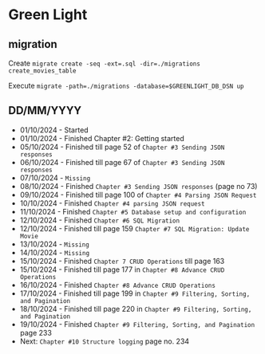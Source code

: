 # Green Light



##  migration 
Create
`migrate create -seq -ext=.sql -dir=./migrations create_movies_table`

Execute
`migrate -path=./migrations -database=$GREENLIGHT_DB_DSN up`



DD/MM/YYYY
--------
- 01/10/2024 - Started 
- 01/10/2024 - Finished Chapter #2: Getting started
- 05/10/2024 - Finished till page 52 of `Chapter #3 Sending JSON responses` 
- 06/10/2024 - Finished till page 67 of `Chapter #3 Sending JSON responses` 
- 07/10/2024 - `Missing`
- 08/10/2024 - Finished `Chapter #3 Sending JSON responses` (page no 73)
- 09/10/2024 - Finished till page 100 of `Chapter #4 Parsing JSON Request`
- 10/10/2024 - Finished `Chapter #4 parsing JSON request`
- 11/10/2024 - Finished `Chapter #5 Database setup and configuration`
- 12/10/2024 - Finished `Chapter #6 SQL Migration`
- 12/10/2024 - Finished till page 159 `Chapter #7 SQL Migration: Update Movie`
- 13/10/2024 - `Missing`
- 14/10/2024 - `Missing`
- 15/10/2024 - Finished `Chapter 7 CRUD Operations` till page 163
- 15/10/2024 - Finished till page 177 in  `Chapter #8 Advance CRUD Operations`
- 16/10/2024 - Finished `Chapter #8 Advance CRUD Operations`
- 17/10/2024 - Finished till page 199 in `Chapter #9 Filtering, Sorting, and Pagination` 
- 18/10/2024 - Finished till page 220 in `Chapter #9 Filtering, Sorting, and Pagination` 
- 19/10/2024 - Finished `Chapter #9 Filtering, Sorting, and Pagination` page 233 
- Next: `Chapter #10 Structure logging` page no. 234 